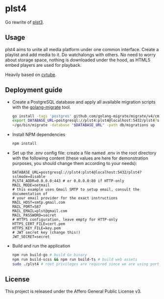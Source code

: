 # plst4

Go rewrite of [plst3](https://github.com/btmxh/plst3).

## Usage

plst4 aims to unite all media platform under one common interface. Create a
playlist and add media to it. Do watchalongs with others. No need to worry about
storage space, nothing is downloaded under the hood, as HTML5 embed players are
used for playback.

Heavily based on [cytube](https://github.com/calzoneman/sync).

## Deployment guide

- Create a PostgreSQL database and apply all available migration scripts with
  the [golang-migrate](https://github.com/golang-migrate/migrate) tool.
  ```sh
  go install -tags 'postgres' github.com/golang-migrate/migrate/v4/cmd/migrate@latest
  export DATABASE_URL=postgresql://plst4:plst4@localhost:5432/plst4?sslmode=disable
  ~/go/bin/migrate -database "$DATABASE_URL" -path db/migrations up
  ```
- Install NPM dependencies
  ```sh
  npm install
  ```
- Set up the .env config file: create a file named .env in the root directory
  with the following content (these values are here for demonstration purposes,
  you should change them according to your needs):
  ```env
  DATABASE_URL=postgresql://plst4:plst4@localhost:5432/plst4?sslmode=disable
  PLST4_ADDR=0.0.0.0:443 # or 0.0.0.0:80 if HTTP-only
  MAIL_MODE=netmail
  # this example uses Gmail SMTP to setup email, consult the documentation of
  # your email provider for the exact instructions
  MAIL_HOST=smtp.gmail.com
  MAIL_PORT=587
  MAIL_EMAIL=plst@gmail.com
  MAIL_PASSWORD=secret
  # HTTPS configuration, leave empty for HTTP-only
  HTTPS_CERT_FILE=cert.pem
  HTTPS_KEY_FILE=key.pem
  # JWT secret key (change this!)
  JWT_SECRET=secret
  ```
- Build and run the application
  ```sh
  npm run build-go # build Go binary
  npm run build-scss && npm run build-ts # build web assets
  sudo ./plst4 # root privileges are required since we are using port 443/80
  ```

## License

This project is released under the Affero General Public License v3.
